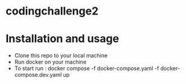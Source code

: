 # codingchallenge2

# Installation and usage 

- Clone this repo to your local machine
- Run docker on your machine
- To start run : docker compose -f docker-compose.yaml -f docker-compose.dev.yaml up


